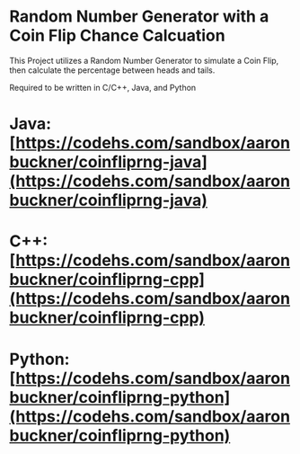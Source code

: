 # Random Number Generator with a Coin Flip Chance Calcuation

This Project utilizes a Random Number Generator to simulate a Coin Flip, then calculate the percentage between heads and tails.

Required to be written in C/C++, Java, and Python

# Java:   [https://codehs.com/sandbox/aaronbuckner/coinfliprng-java](https://codehs.com/sandbox/aaronbuckner/coinfliprng-java)
# C++:    [https://codehs.com/sandbox/aaronbuckner/coinfliprng-cpp](https://codehs.com/sandbox/aaronbuckner/coinfliprng-cpp)
# Python: [https://codehs.com/sandbox/aaronbuckner/coinfliprng-python](https://codehs.com/sandbox/aaronbuckner/coinfliprng-python)

